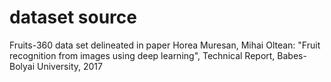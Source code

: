 



# dataset source

Fruits-360 data set delineated in paper Horea Muresan, Mihai Oltean: "Fruit recognition from images using deep learning", Technical Report, Babes-Bolyai University, 2017
